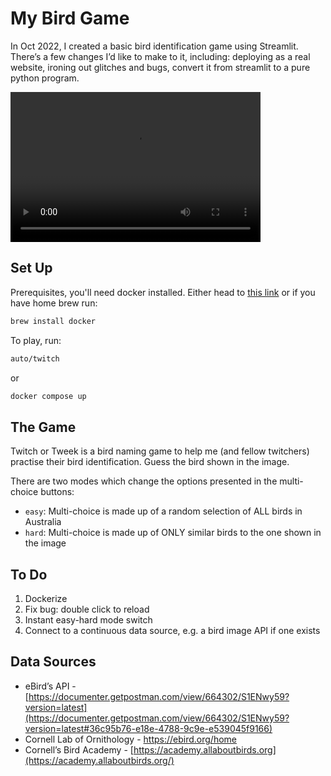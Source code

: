 # My Bird Game

In Oct 2022, I created a basic bird identification game using Streamlit. There’s a few changes I’d like to make to it, including: deploying as a real website, ironing out glitches and bugs, convert it from streamlit to a pure python program.

<video width="400" height="240" controls>
  <source src="twitch_or_tweek_clip.mov" type="video/mp4">
</video>

## Set Up

Prerequisites, you'll need docker installed. Either head to [this link](https://docs.docker.com/get-docker/) or if you have home brew run:
```zsh
brew install docker
```

To play, run:
```zsh
auto/twitch
```

or

```zsh
docker compose up
```

## The Game

Twitch or Tweek is a bird naming game to help me (and fellow twitchers) practise their bird identification. Guess the bird shown in the image.

There are two modes which change the options presented in the multi-choice buttons:
- `easy`: Multi-choice is made up of a random selection of ALL birds in Australia
- `hard`: Multi-choice is made up of ONLY similar birds to the one shown in the image

## To Do

1. Dockerize
1. Fix bug: double click to reload
1. Instant easy-hard mode switch
1. Connect to a continuous data source, e.g. a bird image API if one exists

## Data Sources

- eBird’s API - [https://documenter.getpostman.com/view/664302/S1ENwy59?version=latest](https://documenter.getpostman.com/view/664302/S1ENwy59?version=latest#36c95b76-e18e-4788-9c9e-e539045f9166)
- Cornell Lab of Ornithology - https://ebird.org/home
- Cornell’s Bird Academy - [https://academy.allaboutbirds.org](https://academy.allaboutbirds.org/)
